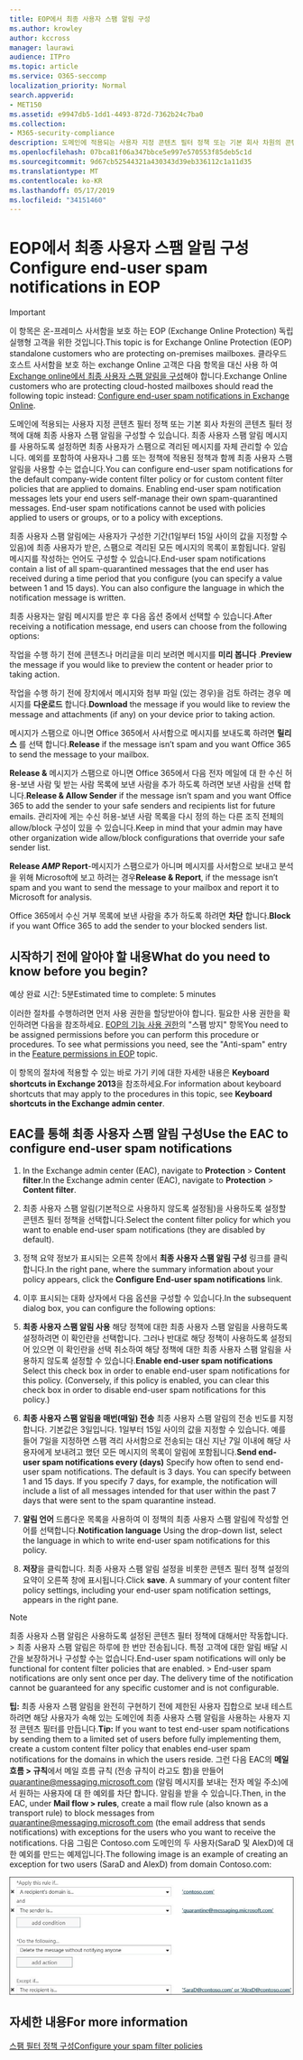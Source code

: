 ```yaml
---
title: EOP에서 최종 사용자 스팸 알림 구성
ms.author: krowley
author: kccross
manager: laurawi
audience: ITPro
ms.topic: article
ms.service: O365-seccomp
localization_priority: Normal
search.appverid:
- MET150
ms.assetid: e9947db5-1dd1-4493-872d-7362b24c7ba0
ms.collection:
- M365-security-compliance
description: 도메인에 적용되는 사용자 지정 콘텐츠 필터 정책 또는 기본 회사 차원의 콘텐츠 필터 정책에 대해 최종 사용자 스팸 알림을 구성할 수 있습니다.
ms.openlocfilehash: 07bca81f06a347bbce5e997e570553f85deb5c1d
ms.sourcegitcommit: 9d67cb52544321a430343d39eb336112c1a11d35
ms.translationtype: MT
ms.contentlocale: ko-KR
ms.lasthandoff: 05/17/2019
ms.locfileid: "34151460"
---
```

# <a name="configure-end-user-spam-notifications-in-eop"></a><span data-ttu-id="956f6-103">EOP에서 최종 사용자 스팸 알림 구성</span><span class="sxs-lookup"><span data-stu-id="956f6-103">Configure end-user spam notifications in EOP</span></span>
  
> [!IMPORTANT]
> <span data-ttu-id="956f6-104">이 항목은 온-프레미스 사서함을 보호 하는 EOP (Exchange Online Protection) 독립 실행형 고객을 위한 것입니다.</span><span class="sxs-lookup"><span data-stu-id="956f6-104">This topic is for Exchange Online Protection (EOP) standalone customers who are protecting on-premises mailboxes.</span></span> <span data-ttu-id="956f6-105">클라우드 호스트 사서함을 보호 하는 exchange Online 고객은 다음 항목을 대신 사용 하 여 [Exchange online에서 최종 사용자 스팸 알림을 구성](configure-end-user-spam-notifications-in-exchange-online.md)해야 합니다.</span><span class="sxs-lookup"><span data-stu-id="956f6-105">Exchange Online customers who are protecting cloud-hosted mailboxes should read the following topic instead: [Configure end-user spam notifications in Exchange Online](configure-end-user-spam-notifications-in-exchange-online.md).</span></span> 
  
<span data-ttu-id="956f6-p102">도메인에 적용되는 사용자 지정 콘텐츠 필터 정책 또는 기본 회사 차원의 콘텐츠 필터 정책에 대해 최종 사용자 스팸 알림을 구성할 수 있습니다. 최종 사용자 스팸 알림 메시지를 사용하도록 설정하면 최종 사용자가 스팸으로 격리된 메시지를 자체 관리할 수 있습니다. 예외를 포함하여 사용자나 그룹 또는 정책에 적용된 정책과 함께 최종 사용자 스팸 알림을 사용할 수는 없습니다.</span><span class="sxs-lookup"><span data-stu-id="956f6-p102">You can configure end-user spam notifications for the default company-wide content filter policy or for custom content filter policies that are applied to domains. Enabling end-user spam notification messages lets your end users self-manage their own spam-quarantined messages. End-user spam notifications cannot be used with policies applied to users or groups, or to a policy with exceptions.</span></span>
  
<span data-ttu-id="956f6-p103">최종 사용자 스팸 알림에는 사용자가 구성한 기간(1일부터 15일 사이의 값을 지정할 수 있음)에 최종 사용자가 받은, 스팸으로 격리된 모든 메시지의 목록이 포함됩니다. 알림 메시지를 작성하는 언어도 구성할 수 있습니다.</span><span class="sxs-lookup"><span data-stu-id="956f6-p103">End-user spam notifications contain a list of all spam-quarantined messages that the end user has received during a time period that you configure (you can specify a value between 1 and 15 days). You can also configure the language in which the notification message is written.</span></span>
  
<span data-ttu-id="956f6-111">최종 사용자는 알림 메시지를 받은 후 다음 옵션 중에서 선택할 수 있습니다.</span><span class="sxs-lookup"><span data-stu-id="956f6-111">After receiving a notification message, end users can choose from the following options:</span></span>

<span data-ttu-id="956f6-112">작업을 수행 하기 전에 콘텐츠나 머리글을 미리 보려면 메시지를 **미리 봅니다** .</span><span class="sxs-lookup"><span data-stu-id="956f6-112">**Preview** the message if you would like to preview the content or header prior to taking action.</span></span>

<span data-ttu-id="956f6-113">작업을 수행 하기 전에 장치에서 메시지와 첨부 파일 (있는 경우)을 검토 하려는 경우 메시지를 **다운로드** 합니다.</span><span class="sxs-lookup"><span data-stu-id="956f6-113">**Download** the message if you would like to review the message and attachments (if any) on your device prior to taking action.</span></span>

<span data-ttu-id="956f6-114">메시지가 스팸으로 아니면 Office 365에서 사서함으로 메시지를 보내도록 하려면 **릴리스** 를 선택 합니다.</span><span class="sxs-lookup"><span data-stu-id="956f6-114">**Release** if the message isn’t spam and you want Office 365 to send the message to your mailbox.</span></span>

<span data-ttu-id="956f6-115">**Release &** 메시지가 스팸으로 아니면 Office 365에서 다음 전자 메일에 대 한 수신 허용-보낸 사람 및 받는 사람 목록에 보낸 사람을 추가 하도록 하려면 보낸 사람을 선택 합니다.</span><span class="sxs-lookup"><span data-stu-id="956f6-115">**Release & Allow Sender** if the message isn’t spam and you want Office 365 to add the sender to your safe senders and recipients list for future emails.</span></span> <span data-ttu-id="956f6-116">관리자에 게는 수신 허용-보낸 사람 목록을 다시 정의 하는 다른 조직 전체의 allow/block 구성이 있을 수 있습니다.</span><span class="sxs-lookup"><span data-stu-id="956f6-116">Keep in mind that your admin may have other organization wide allow/block configurations that override your safe sender list.</span></span>

<span data-ttu-id="956f6-117">**Release _AMP_ Report**-메시지가 스팸으로가 아니며 메시지를 사서함으로 보내고 분석을 위해 Microsoft에 보고 하려는 경우</span><span class="sxs-lookup"><span data-stu-id="956f6-117">**Release & Report**, if the message isn’t spam and you want to send the message to your mailbox and report it to Microsoft for analysis.</span></span>

<span data-ttu-id="956f6-118">Office 365에서 수신 거부 목록에 보낸 사람을 추가 하도록 하려면 **차단** 합니다.</span><span class="sxs-lookup"><span data-stu-id="956f6-118">**Block** if you want Office 365 to add the sender to your blocked senders list.</span></span>
  
## <a name="what-do-you-need-to-know-before-you-begin"></a><span data-ttu-id="956f6-119">시작하기 전에 알아야 할 내용</span><span class="sxs-lookup"><span data-stu-id="956f6-119">What do you need to know before you begin?</span></span>
<span data-ttu-id="956f6-120"><a name="sectionSection0"> </a></span><span class="sxs-lookup"><span data-stu-id="956f6-120"></span></span>

<span data-ttu-id="956f6-121">예상 완료 시간: 5분</span><span class="sxs-lookup"><span data-stu-id="956f6-121">Estimated time to complete: 5 minutes</span></span>
  
<span data-ttu-id="956f6-p105">이러한 절차를 수행하려면 먼저 사용 권한을 할당받아야 합니다. 필요한 사용 권한을 확인하려면 다음을 참조하세요. [EOP의 기능 사용 권한](eop/feature-permissions-in-eop.md)의 "스팸 방지" 항목</span><span class="sxs-lookup"><span data-stu-id="956f6-p105">You need to be assigned permissions before you can perform this procedure or procedures. To see what permissions you need, see the "Anti-spam" entry in the [Feature permissions in EOP](eop/feature-permissions-in-eop.md) topic.</span></span> 
  
<span data-ttu-id="956f6-124">이 항목의 절차에 적용할 수 있는 바로 가기 키에 대한 자세한 내용은 **Keyboard shortcuts in Exchange 2013**을 참조하세요.</span><span class="sxs-lookup"><span data-stu-id="956f6-124">For information about keyboard shortcuts that may apply to the procedures in this topic, see **Keyboard shortcuts in the Exchange admin center**.</span></span>
  
## <a name="use-the-eac-to-configure-end-user-spam-notifications"></a><span data-ttu-id="956f6-125">EAC를 통해 최종 사용자 스팸 알림 구성</span><span class="sxs-lookup"><span data-stu-id="956f6-125">Use the EAC to configure end-user spam notifications</span></span>

1. <span data-ttu-id="956f6-126">In the Exchange admin center (EAC), navigate to **Protection** \> **Content filter**.</span><span class="sxs-lookup"><span data-stu-id="956f6-126">In the Exchange admin center (EAC), navigate to **Protection** \> **Content filter**.</span></span>
    
2. <span data-ttu-id="956f6-127">최종 사용자 스팸 알림(기본적으로 사용하지 않도록 설정됨)을 사용하도록 설정할 콘텐츠 필터 정책을 선택합니다.</span><span class="sxs-lookup"><span data-stu-id="956f6-127">Select the content filter policy for which you want to enable end-user spam notifications (they are disabled by default).</span></span>
    
3. <span data-ttu-id="956f6-128">정책 요약 정보가 표시되는 오른쪽 창에서 **최종 사용자 스팸 알림 구성** 링크를 클릭합니다.</span><span class="sxs-lookup"><span data-stu-id="956f6-128">In the right pane, where the summary information about your policy appears, click the **Configure End-user spam notifications** link.</span></span> 
    
4. <span data-ttu-id="956f6-129">이후 표시되는 대화 상자에서 다음 옵션을 구성할 수 있습니다.</span><span class="sxs-lookup"><span data-stu-id="956f6-129">In the subsequent dialog box, you can configure the following options:</span></span>
    
1. <span data-ttu-id="956f6-p106">**최종 사용자 스팸 알림 사용** 해당 정책에 대한 최종 사용자 스팸 알림을 사용하도록 설정하려면 이 확인란을 선택합니다. 그러나 반대로 해당 정책이 사용하도록 설정되어 있으면 이 확인란을 선택 취소하여 해당 정책에 대한 최종 사용자 스팸 알림을 사용하지 않도록 설정할 수 있습니다.</span><span class="sxs-lookup"><span data-stu-id="956f6-p106">**Enable end-user spam notifications** Select this check box in order to enable end-user spam notifications for this policy. (Conversely, if this policy is enabled, you can clear this check box in order to disable end-user spam notifications for this policy.)</span></span> 
    
2. <span data-ttu-id="956f6-p107">**최종 사용자 스팸 알림을 매번(매일) 전송** 최종 사용자 스팸 알림의 전송 빈도를 지정합니다. 기본값은 3일입니다. 1일부터 15일 사이의 값을 지정할 수 있습니다. 예를 들어 7일을 지정하면 스팸 격리 사서함으로 전송되는 대신 지난 7일 이내에 해당 사용자에게 보내려고 했던 모든 메시지의 목록이 알림에 포함됩니다.</span><span class="sxs-lookup"><span data-stu-id="956f6-p107">**Send end-user spam notifications every (days)** Specify how often to send end-user spam notifications. The default is 3 days. You can specify between 1 and 15 days. If you specify 7 days, for example, the notification will include a list of all messages intended for that user within the past 7 days that were sent to the spam quarantine instead.</span></span> 
    
3. <span data-ttu-id="956f6-136">**알림 언어** 드롭다운 목록을 사용하여 이 정책의 최종 사용자 스팸 알림에 작성할 언어를 선택합니다.</span><span class="sxs-lookup"><span data-stu-id="956f6-136">**Notification language** Using the drop-down list, select the language in which to write end-user spam notifications for this policy.</span></span> 
    
5. <span data-ttu-id="956f6-p108">**저장**을 클릭합니다. 최종 사용자 스팸 알림 설정을 비롯한 콘텐츠 필터 정책 설정의 요약이 오른쪽 창에 표시됩니다.</span><span class="sxs-lookup"><span data-stu-id="956f6-p108">Click **save**. A summary of your content filter policy settings, including your end-user spam notification settings, appears in the right pane.</span></span>
    
> [!NOTE]
>  <span data-ttu-id="956f6-p109">최종 사용자 스팸 알림은 사용하도록 설정된 콘텐츠 필터 정책에 대해서만 작동합니다. >  최종 사용자 스팸 알림은 하루에 한 번만 전송됩니다. 특정 고객에 대한 알림 배달 시간을 보장하거나 구성할 수는 없습니다.</span><span class="sxs-lookup"><span data-stu-id="956f6-p109">End-user spam notifications will only be functional for content filter policies that are enabled. >  End-user spam notifications are only sent once per day. The delivery time of the notification cannot be guaranteed for any specific customer and is not configurable.</span></span> 
  
 <span data-ttu-id="956f6-142">**팁:** 최종 사용자 스팸 알림을 완전히 구현하기 전에 제한된 사용자 집합으로 보내 테스트하려면 해당 사용자가 속해 있는 도메인에 최종 사용자 스팸 알림을 사용하는 사용자 지정 콘텐츠 필터를 만듭니다.</span><span class="sxs-lookup"><span data-stu-id="956f6-142">**Tip:** If you want to test end-user spam notifications by sending them to a limited set of users before fully implementing them, create a custom content filter policy that enables end-user spam notifications for the domains in which the users reside.</span></span> <span data-ttu-id="956f6-143">그런 다음 EAC의 **메일 흐름 \> 규칙**에서 메일 흐름 규칙 (전송 규칙이 라고도 함)을 만들어 quarantine@messaging.microsoft.com (알림 메시지를 보내는 전자 메일 주소)에서 원하는 사용자에 대 한 예외를 차단 합니다. 알림을 받을 수 있습니다.</span><span class="sxs-lookup"><span data-stu-id="956f6-143">Then, in the EAC, under **Mail flow \> rules**, create a mail flow rule (also known as a transport rule) to block messages from quarantine@messaging.microsoft.com (the email address that sends notifications) with exceptions for the users who you want to receive the notifications.</span></span> <span data-ttu-id="956f6-144">다음 그림은 Contoso.com 도메인의 두 사용자(SaraD 및 AlexD)에 대한 예외를 만드는 예제입니다.</span><span class="sxs-lookup"><span data-stu-id="956f6-144">The following image is an example of creating an exception for two users (SaraD and AlexD) from domain Contoso.com:</span></span> 
  
![최종 사용자 스팸 알림을 테스트할 전송 규칙](media/EOP-ESN-testspecificusers.jpg)
  
## <a name="for-more-information"></a><span data-ttu-id="956f6-146">자세한 내용</span><span class="sxs-lookup"><span data-stu-id="956f6-146">For more information</span></span>

[<span data-ttu-id="956f6-147">스팸 필터 정책 구성</span><span class="sxs-lookup"><span data-stu-id="956f6-147">Configure your spam filter policies</span></span>](configure-your-spam-filter-policies.md)
  
